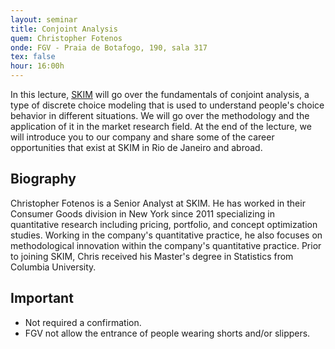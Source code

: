 ```yaml
---
layout: seminar
title: Conjoint Analysis
quem: Christopher Fotenos
onde: FGV - Praia de Botafogo, 190, sala 317
tex: false
hour: 16:00h
---
```


In this lecture, [SKIM](http://www.skimgroup.com) will go over the
fundamentals of conjoint analysis, a type of discrete choice modeling
that is used to understand people's choice behavior in different
situations. We will go over the methodology and the application of it
in the market research field. At the end of the lecture, we will
introduce you to our company and share some of the career
opportunities that exist at SKIM in Rio de Janeiro and abroad.

## Biography

Christopher Fotenos is a Senior Analyst at SKIM. He has worked in
their Consumer Goods division in New York since 2011 specializing in
quantitative research including pricing, portfolio, and concept
optimization studies. Working in the company's quantitative practice,
he also focuses on methodological innovation within the company's
quantitative practice. Prior to joining SKIM, Chris received his
Master's degree in Statistics from Columbia University.

## Important

- Not required a confirmation.
- FGV not allow the entrance of people wearing shorts and/or slippers.
